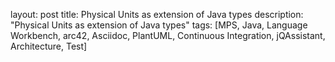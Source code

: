 layout: post
title: Physical Units as extension of Java types
description: "Physical Units as extension of Java types"
tags: [MPS, Java, Language Workbench, arc42, Asciidoc, PlantUML, Continuous Integration, jQAssistant, Architecture, Test]
